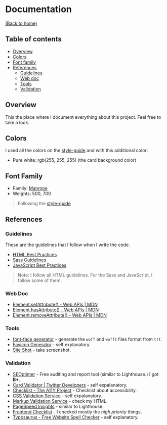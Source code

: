 # Documentation
[(Back to home)](https://github.com/vanzasetia/article-preview-component#readme)

## Table of contents
- [Overview](#overview)
- [Colors](#colors)
- [Font family](#font-family)
- [References](#references)
  - [Guidelines](#guidelines)
  - [Web doc](#web-doc)
  - [Tools](#tools)
  - [Validation](#validation)

## Overview
This the place where I document everything about this project. Feel free to take a look.

## Colors
I used all the colors on the [style-guide](../style-guide.md) and with this additional color:
* Pure white: rgb(255, 255, 255) (the card background color)

## Font Family
- Family: [Manrope](https://fonts.google.com/specimen/Manrope)
- Weights: 500, 700

> Following the [style-guide](../style-guide.md)

## References

### Guidelines

These are the guidelines that I follow when I write the code.
- [HTML Best Practices](https://github.com/hail2u/html-best-practices)
- [Sass Guidelines](https://sass-guidelin.es/)
- [JavaScript Best Practices](https://www.w3.org/wiki/JavaScript_best_practices)

> Note: I follow all HTML guidelines. For the Sass and JavaScript, I follow some of them.

### Web Doc
- [Element.setAttribute() - Web APIs | MDN](https://developer.mozilla.org/en-US/docs/Web/API/Element/setAttribute)
- [Element.hasAttribute() - Web APIs | MDN](https://developer.mozilla.org/en-US/docs/Web/API/Element/hasAttribute)
- [Element.removeAttribute() - Web APIs | MDN](https://developer.mozilla.org/en-US/docs/Web/API/Element/removeAttribute)

### Tools
- [font-face generator](https://everythingfonts.com/font-face) - generate the `woff` and `woff2` files format from `ttf`.
- [Favicon Generator](https://realfavicongenerator.net/) - self explanatory.
- [Site Shot](https://www.site-shot.com/) - take screenshot.

### Validation
- [SEOptimer](https://www.seoptimer.com/) - Free auditing and report tool (similar to Lighthouse.) I got **B+**.
- [Card Validator | Twitter Developers](https://cards-dev.twitter.com/validator) - self expalanatory.
- [Checklist - The A11Y Project](https://www.a11yproject.com/checklist/) - Checklist about accessibility.
- [CSS Validation Service](https://jigsaw.w3.org/css-validator/) - self expalanatory.
- [Markup Validation Service](https://validator.w3.org/) - check my HTML.
- [PageSpeed Insights](https://developers.google.com/speed/pagespeed/insights/) - similar to Lighthouse.
- [Frontend Checklist](https://frontendchecklist.io/) - I checked mostly the *high priority* things.
- [Typosaurus - Free Website Spell Checker](https://typosaur.us/) - self explanatory.
